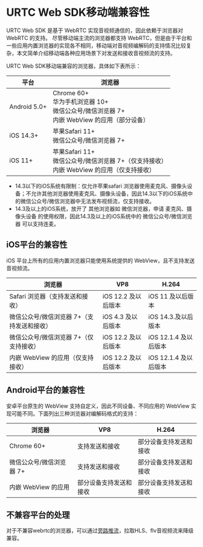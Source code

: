 # URTC Web SDK移动端兼容性

URTC Web SDK 是基于 WebRTC 实现音视频通信的，因此依赖于浏览器对 WebRTC 的支持。
尽管移动端主流的浏览器都支持 WebRTC，但是由于平台和一些应用内置浏览器的实现各不相同，移动端对音视频编解码的支持情况比较复杂，本文简单介绍移动端各种应用场景下对发送和接收音视频流的支持。     

URTC Web SDK移动端兼容的浏览器，具体如下表所示：

|平台 | 浏览器 |
|-|-|
|Android 5.0+  | Chrome 60+ <br> 华为手机浏览器 10+ <br> 微信公众号/微信浏览器 7+  <br>内嵌 WebView 的应用（部分设备） |
|iOS 14.3+   | 苹果Safari 11+ <br> 微信公众号/微信浏览器 7+  |
|iOS 11+   | 苹果Safari 11+ <br> 微信公众号/微信浏览器 7+（仅支持接收） <br> 内嵌 WebView 的应用（仅支持接收）|

 - 14.3以下的iOS系统有限制：仅允许苹果safari 浏览器使用麦克风、摄像头设备；不允许其他浏览器使用麦克风、摄像头设备，因此14.3以下的iOS系统中的微信公众号/微信浏览器中无法发布视频流，仅支持接收。
 - 14.3及以上的iOS系统，放开了 其他浏览器如 微信浏览器，申请 麦克风、摄像头设备 的使用权限，因此14.3及以上的iOS系统中的 微信公众号/微信浏览器 可以支持连麦。

## iOS平台的兼容性

iOS 平台上所有的应用内置浏览器只能使用系统提供的 WebView，且不支持发送音视频流。      

|浏览器|VP8|H.264|
|-|-|-|
|Safari 浏览器（支持发送和接收）|iOS 12.2 及以后版本|iOS 11 及以后版本|
|微信公众号/微信浏览器 7+（支持发送和接收）|iOS 4.3 及以后版本|iOS 14.3.及以后版本|
|微信公众号/微信浏览器 7+（仅支持接收）|iOS 12.2 及以后版本|iOS 12.1.4 及以后版本|
|内嵌 WebView 的应用（仅支持接收）	|iOS 12.2 及以后版本	|iOS 12.1.4 及以后版本|

## Android平台的兼容性

安卓平台原生的 WebView 支持自定义，因此不同设备、不同应用的 WebView 实现可能不同。下面列出三种浏览器对编解码格式的支持：

|浏览器|VP8|H.264|
|-|-|-|
|Chrome 60+ |支持发送和接收	|部分设备支持发送和接收|
|微信公众号/微信浏览器 7+|支持发送和接收|部分设备支持发送和接收|
|内嵌 WebView 的应用|部分设备支持发送和接收|部分设备支持发送和接收|

## 不兼容平台的处理

对于不兼容webrtc的浏览器，可以通过[旁路推流](urtc/sdk/Video/cdnSteaming)，拉取HLS、flv音视频流来降级兼容。

